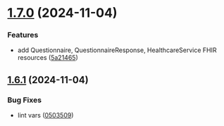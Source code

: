 # [1.7.0](https://github.com/robertoAraneda/fhir-builder/compare/v1.6.1...v1.7.0) (2024-11-04)


### Features

* add Questionnaire, QuestionnaireResponse, HealthcareService FHIR resources ([5a21465](https://github.com/robertoAraneda/fhir-builder/commit/5a2146514bac363d25b220850459afd5dd94165d))

## [1.6.1](https://github.com/robertoAraneda/fhir-builder/compare/v1.6.0...v1.6.1) (2024-11-04)


### Bug Fixes

* lint vars ([0503509](https://github.com/robertoAraneda/fhir-builder/commit/050350930a4ae38880526f9217e6c5a36c95489c))
